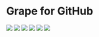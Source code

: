# Grape for GitHub

![](https://github.com/GrapeforGitHub/Feedback/blob/master/Resources/IMG_01.png)
![](https://github.com/GrapeforGitHub/Feedback/blob/master/Resources/IMG_02.png)
![](https://github.com/GrapeforGitHub/Feedback/blob/master/Resources/IMG_03.png)
![](https://github.com/GrapeforGitHub/Feedback/blob/master/Resources/IMG_04.png)
![](https://github.com/GrapeforGitHub/Feedback/blob/master/Resources/IMG_05.png)
![](https://github.com/GrapeforGitHub/Feedback/blob/master/Resources/IMG_06.png)
